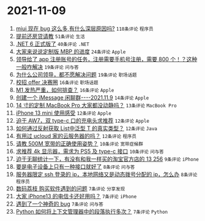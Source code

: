 # 2021-11-09

1. [miui 现在 bug 这么多,有什么深层原因吗?](https://www.v2ex.com/t/814032) `118条评论` `程序员`
1. [提前还房贷请教](https://www.v2ex.com/t/814034) `51条评论` `生活`
1. [.NET 6 正式版了](https://www.v2ex.com/t/814028) `40条评论` `.NET`
1. [大家来说说定制版 MBP 的进度](https://www.v2ex.com/t/814074) `24条评论` `Apple`
1. [领导给了 app 注册账号的任务，注册需要手机号注册，需要 800 个！？这种一般咋解决](https://www.v2ex.com/t/814065) `19条评论` `问与答`
1. [为什么公司领导，都不愿解决问题](https://www.v2ex.com/t/814040) `19条评论` `职场话题`
1. [校招 offer 决赛圈](https://www.v2ex.com/t/814068) `16条评论` `职场话题`
1. [M1 发热严重，如何排查？](https://www.v2ex.com/t/814046) `16条评论` `Apple`
1. [创建一个 iMessage 闲聊群----2021.11.9](https://www.v2ex.com/t/814026) `14条评论` `Apple`
1. [14 寸的定制 MacBook Pro 大家都没动静吗？](https://www.v2ex.com/t/814085) `13条评论` `MacBook Pro`
1. [iPhone 13 mini 使用感受](https://www.v2ex.com/t/814091) `12条评论` `Apple`
1. [迫于 AW7，双 type-c 口的充电头求推荐](https://www.v2ex.com/t/814081) `12条评论` `Apple`
1. [如何通过反射获取 List<T>中泛型 T 的真实类型？](https://www.v2ex.com/t/814075) `12条评论` `Java`
1. [有用过 ucloud 家的云服务器的吗？](https://www.v2ex.com/t/814059) `12条评论` `程序员`
1. [请教 500M 宽带的正确使用姿势？](https://www.v2ex.com/t/814090) `10条评论` `宽带症候群`
1. [求推荐 4k 显示器，需求为 PS5 及 type-c 接口](https://www.v2ex.com/t/814064) `10条评论` `问与答`
1. [迫于无聊统计一下，有没有和我一样买的淘宝官方店的 13 256](https://www.v2ex.com/t/814031) `9条评论` `iPhone`
1. [要是电子设备上只有一种接口就好了](https://www.v2ex.com/t/814093) `8条评论` `问与答`
1. [服务器限定 ssh 登录的 ip，本地网络又是动态拨号分配的 ip，怎么办](https://www.v2ex.com/t/814030) `8条评论` `程序员`
1. [数码荔枝 购买软件遇到的问题](https://www.v2ex.com/t/814108) `7条评论` `分享发现`
1. [大家 iPhone13 的电信卡还好用吗？](https://www.v2ex.com/t/814106) `7条评论` `iPhone`
1. [遇到了一个神奇的 bug](https://www.v2ex.com/t/814048) `7条评论` `问与答`
1. [Python 如何将上下文管理器中的段落执行多次？](https://www.v2ex.com/t/814044) `7条评论` `Python`
